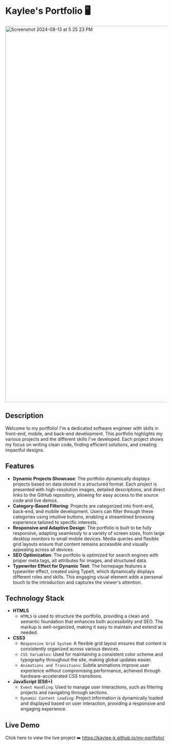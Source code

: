 # Kaylee's Portfolio 🖥️
<img width="1172" alt="Screenshot 2024-08-13 at 5 25 23 PM" src="https://github.com/user-attachments/assets/bad3c167-ecb0-4882-9aeb-7bc9de38d8e1">


## Description

Welcome to my portfolio! I'm a dedicated software engineer with skills in front-end, mobile, and back-end development. This portfolio highlights my various projects and the different skills I've developed. Each project shows my focus on writing clean code, finding efficient solutions, and creating impactful designs.

## Features

- **Dynamic Projects Showcase**: The portfolio dynamically displays projects based on data stored in a structured format.
Each project is presented with high-resolution images, detailed descriptions, and direct links to the GitHub repository, allowing for easy access to the source code and live demos.
- **Category-Based Filtering**: Projects are categorized into front-end, back-end, and mobile development. Users can filter through these categories using intuitive buttons, enabling a streamlined browsing experience tailored to specific interests. 
- **Responsive and Adaptive Design**: The portfolio is built to be fully responsive, adapting seamlessly to a variety of screen sizes, from large desktop monitors to small mobile devices. Media queries and flexible grid layouts ensure that content remains accessible and visually appealing across all devices. 
- **SEO Optimization**: The portfolio is optimized for search engines with proper meta tags, alt attributes for images, and structured data. 
- **Typewriter Effect for Dynamic Text**: The homepage features a typewriter effect, created using TypeIt, which dynamically displays different roles and skills. This engaging visual element adds a personal touch to the introduction and captures the viewer's attention.

## Technology Stack

- **HTML5**
  - `HTML5` is used to structure the portfolio, providing a clean and semantic foundation that enhances both accessibility and SEO. The markup is well-organized, making it easy to maintain and extend as needed.
- **CSS3**
  - `Responsive Grid System`: A flexible grid layout ensures that content is consistently organized across various devices.
  - `CSS Variables`: Used for maintaining a consistent color scheme and typography throughout the site, making global updates easier.
  - `Animations and Transitions`: Subtle animations improve user experience without compromising performance, achieved through hardware-accelerated CSS transitions.
- **JavaScript (ES6+)**
  - `Event Handling`: Used to manage user interactions, such as filtering projects and navigating through sections.
  - `Dynamic Content Loading`: Project information is dynamically loaded and displayed based on user interaction, providing a responsive and engaging experience.

## Live Demo
Click here to view the live project ➡️ https://kaylee-k.github.io/my-portfolio/

